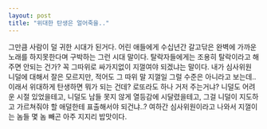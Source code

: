 ```yaml
---
layout: post
title: "위대한 탄생은 얼어죽을.."
---
```


그만큼 사람이 덜 귀한 시대가 된거다. 
어린 애들에게 수십년간 갈고닦은 완벽에 가까운 노래를 하지못한다며 구박하는 그런 시대 말이다. 
탈락자들에게는 조용히 탈락이라고 해주면 안되는 건가? 꼭 그따위로 싸가지없이 지껄여야 되겠냐는 말이다.
내가 심사위원 니덜에 대해서 잘은 모르지만, 적어도 그 따위 말 지껄일 그럴 수준은 아니라고 보는데..
이래서 위대하게 탄생하면 뭐가 되는 건데? 로또라도 하나 거저 주는거냐?
니덜도 어려운 시절 있었을테고, 니덜도 남들 못지 않게 열등감에 시달렸을테고,
그걸 니덜이 지도하고 가르쳐줘야 할 애덜한테 표출해서야 되건냐..?
여하간 심사위원이라고 나와서 지껄이는 놈들 몇 놈 빼곤 아주 지지리 밥맛이다.



